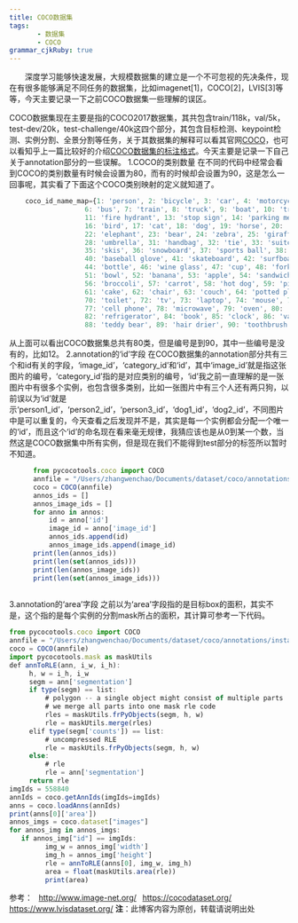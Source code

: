 ```yaml
---
title: COCO数据集
tags: 
       - 数据集
       - COCO
grammar_cjkRuby: true
---
```




&ensp;&ensp;&ensp;&ensp;深度学习能够快速发展，大规模数据集的建立是一个不可忽视的先决条件，现在有很多能够满足不同任务的数据集，比如imagenet[1]，COCO[2]，LVIS[3]等等，今天主要记录一下之前COCO数据集一些理解的误区。
<!--more-->
COCO数据集现在主要是指的COCO2017数据集，其共包含train/118k，val/5k，test-dev/20k，test-challenge/40k这四个部分，其包含目标检测、keypoint检测、实例分割、全景分割等任务，关于其数据集的解释可以看其官网[COCO](https://cocodataset.org/)，也可以看知乎上一篇比较好的介绍[COCO数据集的标注格式](https://zhuanlan.zhihu.com/p/29393415)。今天主要是记录一下自己关于annotation部分的一些误解。
1.COCO的类别数量
   在不同的代码中经常会看到COCO的类别数量有时候会设置为80，而有的时候却会设置为90，这是怎么一回事呢，其实看了下面这个COCO类别映射的定义就知道了。
```javascript
	coco_id_name_map={1: 'person', 2: 'bicycle', 3: 'car', 4: 'motorcycle', 5: 'airplane',
                   6: 'bus', 7: 'train', 8: 'truck', 9: 'boat', 10: 'traffic light',
                   11: 'fire hydrant', 13: 'stop sign', 14: 'parking meter', 15: 'bench',
                   16: 'bird', 17: 'cat', 18: 'dog', 19: 'horse', 20: 'sheep', 21: 'cow',
                   22: 'elephant', 23: 'bear', 24: 'zebra', 25: 'giraffe', 27: 'backpack',
                   28: 'umbrella', 31: 'handbag', 32: 'tie', 33: 'suitcase', 34: 'frisbee',
                   35: 'skis', 36: 'snowboard', 37: 'sports ball', 38: 'kite', 39: 'baseball bat',
                   40: 'baseball glove', 41: 'skateboard', 42: 'surfboard', 43: 'tennis racket',
                   44: 'bottle', 46: 'wine glass', 47: 'cup', 48: 'fork', 49: 'knife', 50: 'spoon',
                   51: 'bowl', 52: 'banana', 53: 'apple', 54: 'sandwich', 55: 'orange',
                   56: 'broccoli', 57: 'carrot', 58: 'hot dog', 59: 'pizza', 60: 'donut',
                   61: 'cake', 62: 'chair', 63: 'couch', 64: 'potted plant', 65: 'bed', 67: 'dining table',
                   70: 'toilet', 72: 'tv', 73: 'laptop', 74: 'mouse', 75: 'remote', 76: 'keyboard',
                   77: 'cell phone', 78: 'microwave', 79: 'oven', 80: 'toaster', 81: 'sink',
                   82: 'refrigerator', 84: 'book', 85: 'clock', 86: 'vase', 87: 'scissors',
                   88: 'teddy bear', 89: 'hair drier', 90: 'toothbrush'}
```
从上面可以看出COCO数据集总共有80类，但是编号是到90，其中一些编号是没有的，比如12。
2.annotation的‘id’字段
   在COCO数据集的annotation部分共有三个和id有关的字段，‘image_id’，‘category_id’和‘id’，其中‘image_id’就是指这张图片的编号，‘category_id’指的是对应类别的编号，‘id’我之前一直理解的是一张图片中有很多个实例，也包含很多类别，比如一张图片中有三个人还有两只狗，以前误以为‘id’就是示‘person1_id’，‘person2_id’，‘person3_id’，‘dog1_id’，‘dog2_id’，不同图片中是可以重复的，今天查看之后发现并不是，其实是每一个实例都会分配一个唯一的‘id’，而且这个‘id’的命名现在看来毫无规律，我猜应该也是从0到某一个数，当然这是COCO数据集中所有实例，但是现在我们不能得到test部分的标签所以暂时不知道。
```javascript
      from pycocotools.coco import COCO
      annfile = "/Users/zhangwenchao/Documents/dataset/coco/annotations/instances_train2017.json"
      coco = COCO(annfile)
	  annos_ids = []
	  annos_image_ids = []
	  for anno in annos:
	      id = anno['id']
		  image_id = anno['image_id']
		  annos_ids.append(id)
		  annos_image_ids.append(image_id)
	  print(len(annos_ids))
	  print(len(set(annos_ids)))
	  print(len(annos_image_ids))
	  print(len(set(annos_image_ids)))
	  
```
3.annotation的‘area’字段
   之前以为‘area’字段指的是目标box的面积，其实不是，这个指的是每个实例的分割mask所占的面积，其计算可参考一下代码。
   ```javascript
   from pycocotools.coco import COCO
   annfile = "/Users/zhangwenchao/Documents/dataset/coco/annotations/instances_train2017.json"
   coco = COCO(annfile)
   import pycocotools.mask as maskUtils
   def annToRLE(ann, i_w, i_h):
		h, w = i_h, i_w
		segm = ann['segmentation']
		if type(segm) == list:
			# polygon -- a single object might consist of multiple parts
			# we merge all parts into one mask rle code
			rles = maskUtils.frPyObjects(segm, h, w)
			rle = maskUtils.merge(rles)
		elif type(segm['counts']) == list:
			# uncompressed RLE
			rle = maskUtils.frPyObjects(segm, h, w)
		else:
			# rle
			rle = ann['segmentation']
		return rle
  imgIds = 558840
  annIds = coco.getAnnIds(imgIds=imgIds)
  anns = coco.loadAnns(annIds)
  print(anns[0]['area'])
  annos_imgs = coco.dataset["images"]
  for annos_img in annos_imgs:
	  if annos_img["id"] == imgIds:
			img_w = annos_img['width']
			img_h = annos_img['height']
			rle = annToRLE(anns[0], img_w, img_h)
			area = float(maskUtils.area(rle))
			print(area)
   ```
参考：
   &ensp;http://www.image-net.org/
  &ensp;https://cocodataset.org/
  &ensp;https://www.lvisdataset.org/
 **注**：此博客内容为原创，转载请说明出处